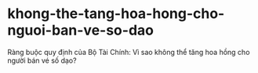 # khong-the-tang-hoa-hong-cho-nguoi-ban-ve-so-dao
Ràng buộc quy định của Bộ Tài Chính: Vì sao không thể tăng hoa hồng cho người bán vé số dạo?
